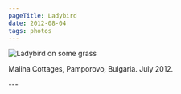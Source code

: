```yaml
---
pageTitle: Ladybird
date: 2012-08-04
tags: photos
---
```

<p><img src="/assets/images/ladybird.jpg" alt="Ladybird on some grass" /></p>
<p>Malina Cottages, Pamporovo, Bulgaria. July 2012.</p>
---
